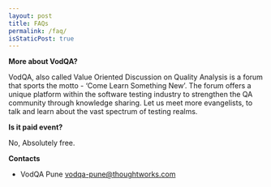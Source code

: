 ```yaml
---
layout: post
title: FAQs
permalink: /faq/
isStaticPost: true
---
```


__More about VodQA?__


VodQA, also called Value Oriented Discussion on Quality Analysis is a forum that sports the motto - ‘Come Learn Something New’. The forum offers a unique platform within the software testing industry to strengthen the QA community through knowledge sharing. Let us meet more evangelists, to talk and learn about the vast spectrum of testing realms.


__Is it paid event?__


No, Absolutely free.


__Contacts__

- VodQA Pune [vodqa-pune@thoughtworks.com](mailto:vodqa-pune@thoughtworks.com)

<img class="img-responsive feature-image" src="{{ site.baseurl }}/img/posts/cod.jpg" style="display:none">